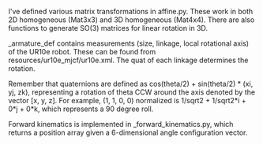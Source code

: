 I've defined various matrix transformations in affine.py. These work in both 2D homogeneous (Mat3x3)
and 3D homogeneous (Mat4x4). There are also functions to generate SO(3) matrices for linear rotation
in 3D.

_armature_def contains measurements (size, linkage, local rotational axis) of the UR10e robot. These
can be found from resources/ur10e_mjcf/ur10e.xml. The quat of each linkage determines the rotation.

Remember that quaternions are defined as cos(theta/2) + sin(theta/2) \* (xi, yj, zk), representing a
rotation of theta CCW around the axis denoted by the vector [x, y, z]. For example, (1, 1, 0, 0)
normalized is 1/sqrt2 + 1/sqrt2\*i + 0\*j + 0\*k, which represents a 90 degree roll.

Forward kinematics is implemented in \_forward\_kinematics.py, which returns a position array given
a 6-dimensional angle configuration vector.